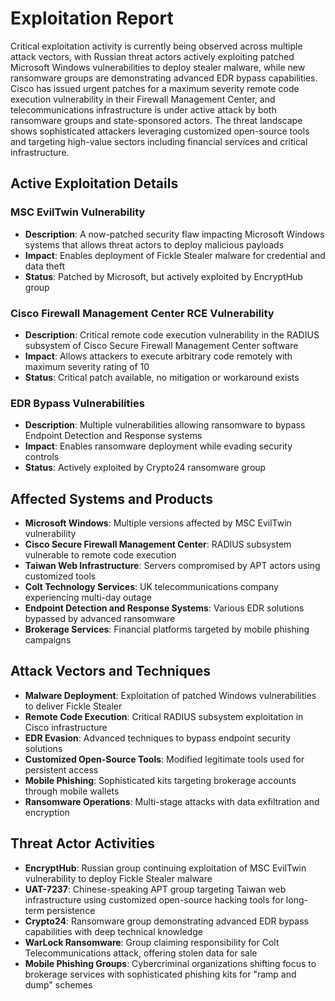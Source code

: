 # Exploitation Report

Critical exploitation activity is currently being observed across multiple attack vectors, with Russian threat actors actively exploiting patched Microsoft Windows vulnerabilities to deploy stealer malware, while new ransomware groups are demonstrating advanced EDR bypass capabilities. Cisco has issued urgent patches for a maximum severity remote code execution vulnerability in their Firewall Management Center, and telecommunications infrastructure is under active attack by both ransomware groups and state-sponsored actors. The threat landscape shows sophisticated attackers leveraging customized open-source tools and targeting high-value sectors including financial services and critical infrastructure.

## Active Exploitation Details

### MSC EvilTwin Vulnerability
- **Description**: A now-patched security flaw impacting Microsoft Windows systems that allows threat actors to deploy malicious payloads
- **Impact**: Enables deployment of Fickle Stealer malware for credential and data theft
- **Status**: Patched by Microsoft, but actively exploited by EncryptHub group

### Cisco Firewall Management Center RCE Vulnerability
- **Description**: Critical remote code execution vulnerability in the RADIUS subsystem of Cisco Secure Firewall Management Center software
- **Impact**: Allows attackers to execute arbitrary code remotely with maximum severity rating of 10
- **Status**: Critical patch available, no mitigation or workaround exists

### EDR Bypass Vulnerabilities
- **Description**: Multiple vulnerabilities allowing ransomware to bypass Endpoint Detection and Response systems
- **Impact**: Enables ransomware deployment while evading security controls
- **Status**: Actively exploited by Crypto24 ransomware group

## Affected Systems and Products

- **Microsoft Windows**: Multiple versions affected by MSC EvilTwin vulnerability
- **Cisco Secure Firewall Management Center**: RADIUS subsystem vulnerable to remote code execution
- **Taiwan Web Infrastructure**: Servers compromised by APT actors using customized tools
- **Colt Technology Services**: UK telecommunications company experiencing multi-day outage
- **Endpoint Detection and Response Systems**: Various EDR solutions bypassed by advanced ransomware
- **Brokerage Services**: Financial platforms targeted by mobile phishing campaigns

## Attack Vectors and Techniques

- **Malware Deployment**: Exploitation of patched Windows vulnerabilities to deliver Fickle Stealer
- **Remote Code Execution**: Critical RADIUS subsystem exploitation in Cisco infrastructure
- **EDR Evasion**: Advanced techniques to bypass endpoint security solutions
- **Customized Open-Source Tools**: Modified legitimate tools used for persistent access
- **Mobile Phishing**: Sophisticated kits targeting brokerage accounts through mobile wallets
- **Ransomware Operations**: Multi-stage attacks with data exfiltration and encryption

## Threat Actor Activities

- **EncryptHub**: Russian group continuing exploitation of MSC EvilTwin vulnerability to deploy Fickle Stealer malware
- **UAT-7237**: Chinese-speaking APT group targeting Taiwan web infrastructure using customized open-source hacking tools for long-term persistence
- **Crypto24**: Ransomware group demonstrating advanced EDR bypass capabilities with deep technical knowledge
- **WarLock Ransomware**: Group claiming responsibility for Colt Telecommunications attack, offering stolen data for sale
- **Mobile Phishing Groups**: Cybercriminal organizations shifting focus to brokerage services with sophisticated phishing kits for "ramp and dump" schemes